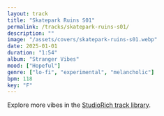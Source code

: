 ```yaml
---
layout: track
title: "Skatepark Ruins S01"
permalink: /tracks/skatepark-ruins-s01/
description: ""
image: "/assets/covers/skatepark-ruins-s01.webp"
date: 2025-01-01
duration: "1:54"
album: "Stranger Vibes"
mood: ["Hopeful"]
genre: ["lo-fi", "experimental", "melancholic"]
bpm: 118
key: "F"
---
```


Explore more vibes in the [StudioRich track library](/tracks/).
